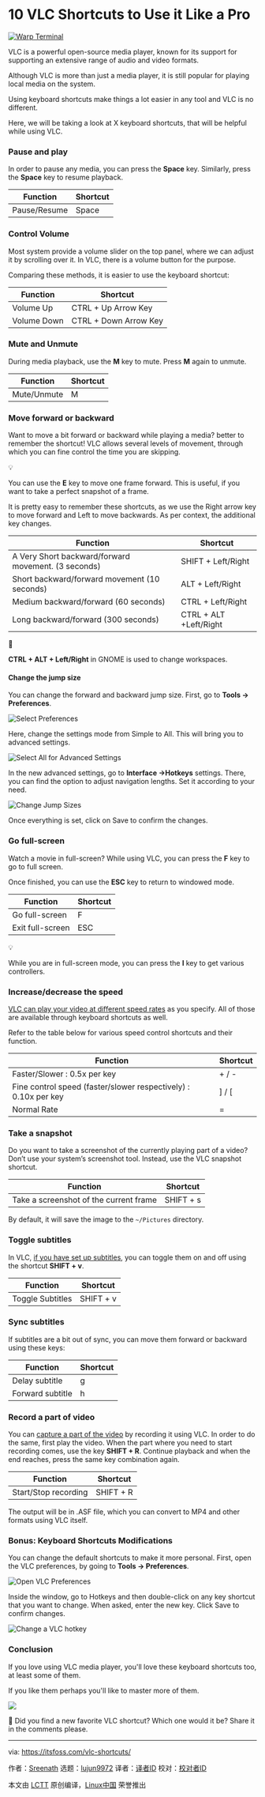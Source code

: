 [#]: subject: "10 VLC Shortcuts to Use it Like a Pro"
[#]: via: "https://itsfoss.com/vlc-shortcuts/"
[#]: author: "Sreenath https://itsfoss.com/author/sreenath/"
[#]: collector: "lujun9972/lctt-scripts-1705972010"
[#]: translator: " "
[#]: reviewer: " "
[#]: publisher: " "
[#]: url: " "

10 VLC Shortcuts to Use it Like a Pro
======

[![Warp Terminal][1]][2]

VLC is a powerful open-source media player, known for its support for supporting an extensive range of audio and video formats.

Although VLC is more than just a media player, it is still popular for playing local media on the system.

Using keyboard shortcuts make things a lot easier in any tool and VLC is no different.

Here, we will be taking a look at X keyboard shortcuts, that will be helpful while using VLC.

### Pause and play

In order to pause any media, you can press the **Space** key. Similarly, press the **Space** key to resume playback.

Function | Shortcut
---|---
Pause/Resume | Space

### Control Volume

Most system provide a volume slider on the top panel, where we can adjust it by scrolling over it. In VLC, there is a volume button for the purpose.

Comparing these methods, it is easier to use the keyboard shortcut:

Function | Shortcut
---|---
Volume Up | CTRL + Up Arrow Key
Volume Down | CTRL + Down Arrow Key

### Mute and Unmute

During media playback, use the **M** key to mute. Press **M** again to unmute.

Function | Shortcut
---|---
Mute/Unmute | M

### Move forward or backward

Want to move a bit forward or backward while playing a media? better to remember the shortcut! VLC allows several levels of movement, through which you can fine control the time you are skipping.

💡

You can use the ****E**** key to move one frame forward. This is useful, if you want to take a perfect snapshot of a frame.

It is pretty easy to remember these shortcuts, as we use the Right arrow key to move forward and Left to move backwards. As per context, the additional key changes.

Function | Shortcut
---|---
A Very Short backward/forward movement. (3 seconds) | SHIFT + Left/Right
Short backward/forward movement (10 seconds) | ALT + Left/Right
Medium backward/forward (60 seconds) | CTRL + Left/Right
Long backward/forward (300 seconds) | CTRL + ALT +Left/Right

🚧

****CTRL + ALT + Left/Right**** in GNOME is used to change workspaces.

#### Change the jump size

You can change the forward and backward jump size. First, go to **Tools → Preferences**.

![Select Preferences][3]

Here, change the settings mode from Simple to All. This will bring you to advanced settings.

![Select All for Advanced Settings][4]

In the new advanced settings, go to **Interface →Hotkeys** settings. There, you can find the option to adjust navigation lengths. Set it according to your need.

![Change Jump Sizes][5]

Once everything is set, click on Save to confirm the changes.

### Go full-screen

Watch a movie in full-screen? While using VLC, you can press the **F** key to go to full screen.

Once finished, you can use the **ESC** key to return to windowed mode.

Function | Shortcut
---|---
Go full-screen | F
Exit full-screen | ESC

💡

While you are in full-screen mode, you can press the ****I**** key to get various controllers.

### Increase/decrease the speed

[VLC can play your video at different speed rates][6] as you specify. All of those are available through keyboard shortcuts as well.

Refer to the table below for various speed control shortcuts and their function.

Function | Shortcut
---|---
Faster/Slower : 0.5x per key | \+ / -
Fine control speed (faster/slower respectively) : 0.10x per key | ] / [
Normal Rate | =

### Take a snapshot

Do you want to take a screenshot of the currently playing part of a video? Don’t use your system’s screenshot tool. Instead, use the VLC snapshot shortcut.

Function | Shortcut
---|---
Take a screenshot of the current frame | SHIFT + s

By default, it will save the image to the `~/Pictures` directory.

### Toggle subtitles

In VLC, [if you have set up subtitles][7], you can toggle them on and off using the shortcut **SHIFT + v**.

Function | Shortcut
---|---
Toggle Subtitles | SHIFT + v

### Sync subtitles

If subtitles are a bit out of sync, you can move them forward or backward using these keys:

Function | Shortcut
---|---
Delay subtitle | g
Forward subtitle | h

###

### Record a part of video

You can [capture a part of the video][8] by recording it using VLC. In order to do the same, first play the video. When the part where you need to start recording comes, use the key **SHIFT + R**. Continue playback and when the end reaches, press the same key combination again.

Function | Shortcut
---|---
Start/Stop recording | SHIFT + R

The output will be in .ASF file, which you can convert to MP4 and other formats using VLC itself.

### Bonus: Keyboard Shortcuts Modifications

You can change the default shortcuts to make it more personal. First, open the VLC preferences, by going to **Tools → Preferences**.

![Open VLC Preferences][9]

Inside the window, go to Hotkeys and then double-click on any key shortcut that you want to change. When asked, enter the new key. Click Save to confirm changes.

![Change a VLC hotkey][10]

### Conclusion

If you love using VLC media player, you'll love these keyboard shortcuts too, at least some of them.

If you like them perhaps you'll like to master more of them.

![][11]

💬 Did you find a new favorite VLC shortcut? Which one would it be? Share it in the comments please.

--------------------------------------------------------------------------------

via: https://itsfoss.com/vlc-shortcuts/

作者：[Sreenath][a]
选题：[lujun9972][b]
译者：[译者ID](https://github.com/译者ID)
校对：[校对者ID](https://github.com/校对者ID)

本文由 [LCTT](https://github.com/LCTT/TranslateProject) 原创编译，[Linux中国](https://linux.cn/) 荣誉推出

[a]: https://itsfoss.com/author/sreenath/
[b]: https://github.com/lujun9972
[1]: https://itsfoss.com/assets/images/warp-terminal.webp
[2]: https://www.warp.dev?utm_source=its_foss&utm_medium=display&utm_campaign=linux_launch
[3]: https://itsfoss.com/content/images/2024/05/select-vlc-preferences.png
[4]: https://itsfoss.com/content/images/2024/05/select-all-for-advaced-settings-2.png
[5]: https://itsfoss.com/content/images/2024/05/change-jump-sizes-in-vlc.png
[6]: https://itsfoss.com/vlc-video-speed/
[7]: https://itsfoss.com/vlc-use-subtitles/
[8]: https://itsfoss.com/vlc-trim-video/
[9]: https://itsfoss.com/content/images/2024/05/select-vlc-preferences-1.png
[10]: https://itsfoss.com/content/images/2024/05/change-a-keyboard-shortcut-2.png
[11]: https://itsfoss.com/content/images/size/w256h256/2022/12/android-chrome-192x192.png
